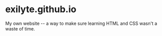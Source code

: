 exilyte.github.io
=================

My own website -- a way to make sure learning HTML and CSS wasn't a waste of time.
